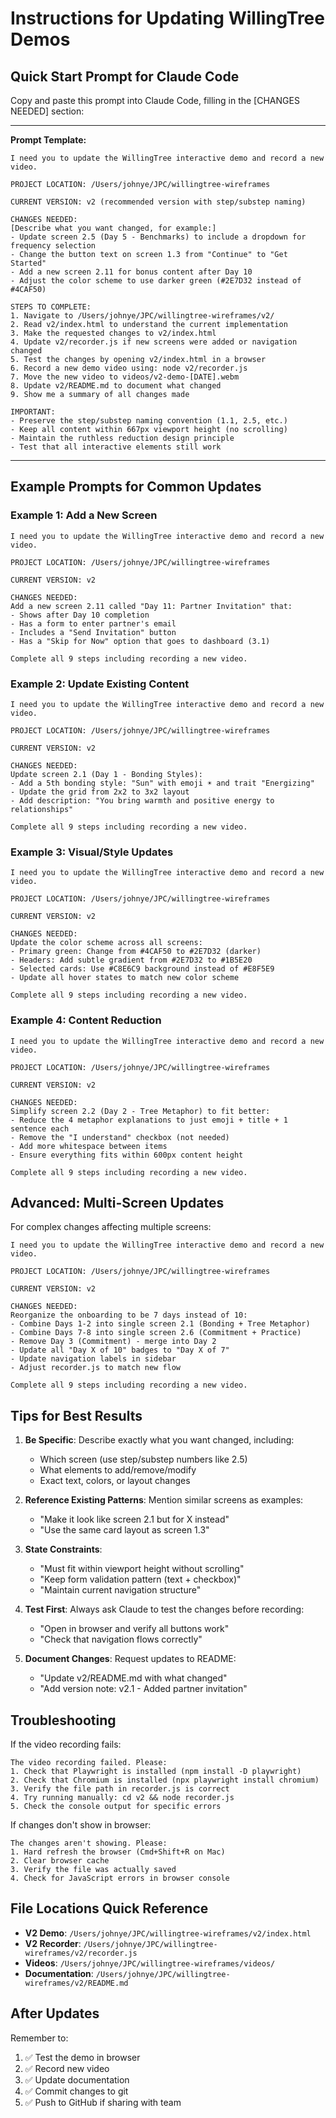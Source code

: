 # Instructions for Updating WillingTree Demos

## Quick Start Prompt for Claude Code

Copy and paste this prompt into Claude Code, filling in the [CHANGES NEEDED] section:

---

**Prompt Template:**

```
I need you to update the WillingTree interactive demo and record a new video.

PROJECT LOCATION: /Users/johnye/JPC/willingtree-wireframes

CURRENT VERSION: v2 (recommended version with step/substep naming)

CHANGES NEEDED:
[Describe what you want changed, for example:]
- Update screen 2.5 (Day 5 - Benchmarks) to include a dropdown for frequency selection
- Change the button text on screen 1.3 from "Continue" to "Get Started"
- Add a new screen 2.11 for bonus content after Day 10
- Adjust the color scheme to use darker green (#2E7D32 instead of #4CAF50)

STEPS TO COMPLETE:
1. Navigate to /Users/johnye/JPC/willingtree-wireframes/v2/
2. Read v2/index.html to understand the current implementation
3. Make the requested changes to v2/index.html
4. Update v2/recorder.js if new screens were added or navigation changed
5. Test the changes by opening v2/index.html in a browser
6. Record a new demo video using: node v2/recorder.js
7. Move the new video to videos/v2-demo-[DATE].webm
8. Update v2/README.md to document what changed
9. Show me a summary of all changes made

IMPORTANT:
- Preserve the step/substep naming convention (1.1, 2.5, etc.)
- Keep all content within 667px viewport height (no scrolling)
- Maintain the ruthless reduction design principle
- Test that all interactive elements still work
```

---

## Example Prompts for Common Updates

### Example 1: Add a New Screen

```
I need you to update the WillingTree interactive demo and record a new video.

PROJECT LOCATION: /Users/johnye/JPC/willingtree-wireframes

CURRENT VERSION: v2

CHANGES NEEDED:
Add a new screen 2.11 called "Day 11: Partner Invitation" that:
- Shows after Day 10 completion
- Has a form to enter partner's email
- Includes a "Send Invitation" button
- Has a "Skip for Now" option that goes to dashboard (3.1)

Complete all 9 steps including recording a new video.
```

### Example 2: Update Existing Content

```
I need you to update the WillingTree interactive demo and record a new video.

PROJECT LOCATION: /Users/johnye/JPC/willingtree-wireframes

CURRENT VERSION: v2

CHANGES NEEDED:
Update screen 2.1 (Day 1 - Bonding Styles):
- Add a 5th bonding style: "Sun" with emoji ☀️ and trait "Energizing"
- Update the grid from 2x2 to 3x2 layout
- Add description: "You bring warmth and positive energy to relationships"

Complete all 9 steps including recording a new video.
```

### Example 3: Visual/Style Updates

```
I need you to update the WillingTree interactive demo and record a new video.

PROJECT LOCATION: /Users/johnye/JPC/willingtree-wireframes

CURRENT VERSION: v2

CHANGES NEEDED:
Update the color scheme across all screens:
- Primary green: Change from #4CAF50 to #2E7D32 (darker)
- Headers: Add subtle gradient from #2E7D32 to #1B5E20
- Selected cards: Use #C8E6C9 background instead of #E8F5E9
- Update all hover states to match new color scheme

Complete all 9 steps including recording a new video.
```

### Example 4: Content Reduction

```
I need you to update the WillingTree interactive demo and record a new video.

PROJECT LOCATION: /Users/johnye/JPC/willingtree-wireframes

CURRENT VERSION: v2

CHANGES NEEDED:
Simplify screen 2.2 (Day 2 - Tree Metaphor) to fit better:
- Reduce the 4 metaphor explanations to just emoji + title + 1 sentence each
- Remove the "I understand" checkbox (not needed)
- Add more whitespace between items
- Ensure everything fits within 600px content height

Complete all 9 steps including recording a new video.
```

## Advanced: Multi-Screen Updates

For complex changes affecting multiple screens:

```
I need you to update the WillingTree interactive demo and record a new video.

PROJECT LOCATION: /Users/johnye/JPC/willingtree-wireframes

CURRENT VERSION: v2

CHANGES NEEDED:
Reorganize the onboarding to be 7 days instead of 10:
- Combine Days 1-2 into single screen 2.1 (Bonding + Tree Metaphor)
- Combine Days 7-8 into single screen 2.6 (Commitment + Practice)
- Remove Day 3 (Commitment) - merge into Day 2
- Update all "Day X of 10" badges to "Day X of 7"
- Update navigation labels in sidebar
- Adjust recorder.js to match new flow

Complete all 9 steps including recording a new video.
```

## Tips for Best Results

1. **Be Specific**: Describe exactly what you want changed, including:
   - Which screen (use step/substep numbers like 2.5)
   - What elements to add/remove/modify
   - Exact text, colors, or layout changes

2. **Reference Existing Patterns**: Mention similar screens as examples:
   - "Make it look like screen 2.1 but for X instead"
   - "Use the same card layout as screen 1.3"

3. **State Constraints**:
   - "Must fit within viewport height without scrolling"
   - "Keep form validation pattern (text + checkbox)"
   - "Maintain current navigation structure"

4. **Test First**: Always ask Claude to test the changes before recording:
   - "Open in browser and verify all buttons work"
   - "Check that navigation flows correctly"

5. **Document Changes**: Request updates to README:
   - "Update v2/README.md with what changed"
   - "Add version note: v2.1 - Added partner invitation"

## Troubleshooting

If the video recording fails:
```
The video recording failed. Please:
1. Check that Playwright is installed (npm install -D playwright)
2. Check that Chromium is installed (npx playwright install chromium)
3. Verify the file path in recorder.js is correct
4. Try running manually: cd v2 && node recorder.js
5. Check the console output for specific errors
```

If changes don't show in browser:
```
The changes aren't showing. Please:
1. Hard refresh the browser (Cmd+Shift+R on Mac)
2. Clear browser cache
3. Verify the file was actually saved
4. Check for JavaScript errors in browser console
```

## File Locations Quick Reference

- **V2 Demo**: `/Users/johnye/JPC/willingtree-wireframes/v2/index.html`
- **V2 Recorder**: `/Users/johnye/JPC/willingtree-wireframes/v2/recorder.js`
- **Videos**: `/Users/johnye/JPC/willingtree-wireframes/videos/`
- **Documentation**: `/Users/johnye/JPC/willingtree-wireframes/v2/README.md`

## After Updates

Remember to:
1. ✅ Test the demo in browser
2. ✅ Record new video
3. ✅ Update documentation
4. ✅ Commit changes to git
5. ✅ Push to GitHub if sharing with team
